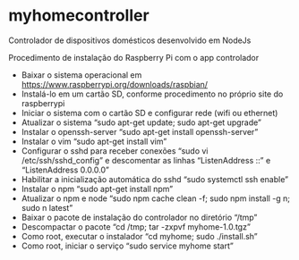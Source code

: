 # myhomecontroller
Controlador de dispositivos domésticos desenvolvido em NodeJs

Procedimento de instalação do Raspberry Pi com o app controlador

- Baixar o sistema operacional em https://www.raspberrypi.org/downloads/raspbian/<br>
- Instalá-lo em um cartão SD, conforme procedimento no próprio site do raspberrypi<br>
- Iniciar o sistema com o cartão SD e configurar rede (wifi ou ethernet)<br>
- Atualizar o sistema “sudo apt-get update; sudo apt-get upgrade”<br>
- Instalar o openssh-server “sudo apt-get install openssh-server”<br>
- Instalar o vim “sudo apt-get install vim”<br>
- Configurar o sshd para receber conexões “sudo vi /etc/ssh/sshd_config” e descomentar as linhas “ListenAddress ::” e “ListenAddress 0.0.0.0”<br>
- Habilitar a inicialização automática do sshd “sudo systemctl ssh enable”<br>
- Instalar o npm “sudo apt-get install npm”<br>
- Atualizar o npm e node “sudo npm cache clean -f; sudo npm install -g n; sudo n latest”<br>
- Baixar o pacote de instalação do controlador no diretório “/tmp”<br>
- Descompactar o pacote “cd /tmp; tar -zxpvf myhome-1.0.tgz”<br>
- Como root, executar o instalador “cd myhome; sudo ./install.sh”<br>
- Como root, iniciar o serviço “sudo service myhome start”<br>
